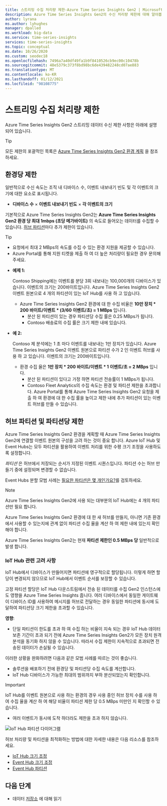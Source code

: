```yaml
---
title: 스트리밍 수집 처리량 제한-Azure Time Series Insights Gen2 | Microsoft Docs
description: Azure Time Series Insights Gen2의 수신 처리량 제한에 대해 알아봅니다.
author: lyrana
ms.author: lyhughes
manager: dpalled
ms.workload: big-data
ms.service: time-series-insights
services: time-series-insights
ms.topic: conceptual
ms.date: 10/26/2020
ms.custom: seodec18
ms.openlocfilehash: 7496a7a40df49fa1b9f8410526cb9ec00c10478b
ms.sourcegitcommit: 48e5379c373f8bd98bc6de439482248cd07ae883
ms.translationtype: MT
ms.contentlocale: ko-KR
ms.lasthandoff: 01/12/2021
ms.locfileid: "98108775"
---
```

# <a name="streaming-ingestion-throughput-limits"></a>스트리밍 수집 처리량 제한

Azure Time Series Insights Gen2 스트리밍 데이터 수신 제한 사항은 아래에 설명 되어 있습니다.

> [!TIP]
> 모든 제한의 포괄적인 목록은 [Azure Time Series Insights Gen2 환경 계획](./how-to-plan-your-environment.md#review-azure-time-series-insights-gen2-limits) 을 참조 하세요.

## <a name="per-environment-limitations"></a>환경당 제한

일반적으로 수신 속도는 조직 내 디바이스 수, 이벤트 내보내기 빈도 및 각 이벤트의 크기에 대한 요소로 표시됩니다.

* **디바이스 수** × **이벤트 내보내기 빈도** × **각 이벤트의 크기**

기본적으로 Azure Time Series Insights Gen2는 **Azure Time Series Insights Gen2 환경 당 최대 1mbps (초당 메가바이트)** 의 속도로 들어오는 데이터를 수집할 수 있습니다. [허브 파티션](./concepts-streaming-ingress-throughput-limits.md#hub-partitions-and-per-partition-limits)마다 추가 제한이 있습니다.

> [!TIP]
>
> * 요청에서 최대 2 MBps의 속도를 수집 수 있는 환경 지원을 제공할 수 있습니다.
> * Azure Portal를 통해 지원 티켓을 제출 하 여 더 높은 처리량이 필요한 경우 문의해 주세요.

* **예제 1:**

    Contoso Shipping에는 이벤트를 분당 3회 내보내는 100,000개의 디바이스가 있습니다. 이벤트의 크기는 200바이트입니다. Azure Time Series Insights Gen2 이벤트 원본으로 4 개의 파티션이 있는 IoT Hub를 사용 하 고 있습니다.

  * Azure Time Series Insights Gen2 환경에 대 한 수집 비율은 **10만 장치 * 200 바이트/이벤트 * (3/60 이벤트/초) = 1 MBps** 입니다.
    * 분산 된 파티션이 있는 경우 파티션당 수집 률은 0.25 MBps가 됩니다.
    * Contoso 배송료의 수집 률은 크기 제한 내에 있습니다.

* **예 2:**

    Contoso 제 분석에는 1 초 마다 이벤트를 내보내는 1만 장치가 있습니다. Azure Time Series Insights Gen2 이벤트 원본으로 파티션 수가 2 인 이벤트 허브를 사용 하 고 있습니다. 이벤트의 크기는 200바이트입니다.

  * 환경 수집 율은 **1만 장치 * 200 바이트/이벤트 * 1 이벤트/초 = 2 MBps** 입니다.
    * 분산 된 파티션이 있다고 가정 하면 파티션 전송률이 1 MBps가 됩니다.
    * Contoso Fleet Analytics의 수집 속도는 환경 및 파티션 제한을 초과합니다. Azure Portal를 통해 Azure Time Series Insights Gen2 요청을 제출 하 여 환경에 대 한 수집 률을 높이고 제한 내에 추가 파티션이 있는 이벤트 허브를 만들 수 있습니다.

## <a name="hub-partitions-and-per-partition-limits"></a>허브 파티션 및 파티션당 제한

Azure Time Series Insights Gen2 환경을 계획할 때 Azure Time Series Insights Gen2에 연결할 이벤트 원본의 구성을 고려 하는 것이 중요 합니다. Azure IoT Hub 및 Event Hubs는 모두 파티션을 활용하여 이벤트 처리를 위한 수평 크기 조정을 사용하도록 설정합니다.

*파티션* 은 허브에서 저장되는 순서가 지정된 이벤트 시퀀스입니다. 파티션 수는 허브 만들기 중에 설정되며 변경할 수 없습니다.

Event Hubs 분할 모범 사례는 [필요한 파티션은 몇 개인가요?](../event-hubs/event-hubs-faq.md#how-many-partitions-do-i-need)를 검토하세요.

> [!NOTE]
> Azure Time Series Insights Gen2에 사용 되는 대부분의 IoT Hub에는 4 개의 파티션만 필요 합니다.

Azure Time Series Insights Gen2 환경에 대 한 새 허브를 만들지, 아니면 기존 환경에서 사용할 수 있는지에 관계 없이 파티션 수집 율을 계산 하 여 제한 내에 있는지 확인 해야 합니다.

Azure Time Series Insights Gen2는 현재 **파티션 제한인 0.5 MBps 당** 일반적으로 발생 합니다.

### <a name="iot-hub-specific-considerations"></a>IoT Hub 관련 고려 사항

IoT Hub에서 디바이스가 만들어지면 파티션에 영구적으로 할당됩니다. 이렇게 하면 할당이 변경되지 않으므로 IoT Hub에서 이벤트 순서를 보장할 수 있습니다.

고정 파티션 할당은 IoT Hub 다운스트림에서 전송 된 데이터를 수집 Gen2 인스턴스에도 영향을 Azure Time Series Insights 줍니다. 여러 디바이스에서 동일한 게이트웨이 디바이스 ID를 사용하여 메시지를 허브로 전달하는 경우 동일한 파티션에 동시에 도달하여 파티션당 크기 제한을 초과할 수 있습니다.

**영향**:

* 단일 파티션이 한도를 초과 하 여 수집 하는 비율이 지속 되는 경우 IoT Hub 데이터 보존 기간이 초과 되기 전에 Azure Time Series Insights Gen2가 모든 장치 원격 분석을 동기화 하지 않을 수 있습니다. 따라서 수집 제한이 지속적으로 초과되면 전송된 데이터가 손실될 수 있습니다.

이러한 상황을 완화하려면 다음과 같은 모범 사례를 따르는 것이 좋습니다.

* 솔루션을 배포하기 전에 환경당 및 파티션당 수집 속도를 계산합니다.
* IoT Hub 디바이스가 가능한 최대의 범위까지 부하 분산되었는지 확인합니다.

> [!IMPORTANT]
> IoT Hub를 이벤트 원본으로 사용 하는 환경의 경우 사용 중인 허브 장치 수를 사용 하 여 수집 율을 계산 하 여 해당 비율이 파티션 제한 당 0.5 MBps 미만인 지 확인할 수 있습니다.
>
> * 여러 이벤트가 동시에 도착 하더라도 제한을 초과 하지 않습니다.

  ![IoT Hub 파티션 다이어그램](media/concepts-ingress-overview/iot-hub-partiton-diagram.png)

허브 처리량 및 파티션을 최적화하는 방법에 대한 자세한 내용은 다음 리소스를 참조하세요.

* [IoT Hub 크기 조정](../iot-hub/iot-hub-scaling.md)
* [Event Hub 크기 조정](../event-hubs/event-hubs-scalability.md#throughput-units)
* [Event Hub 파티션](../event-hubs/event-hubs-features.md#partitions)

## <a name="next-steps"></a>다음 단계

* 데이터 [저장소](./concepts-storage.md) 에 대해 읽기